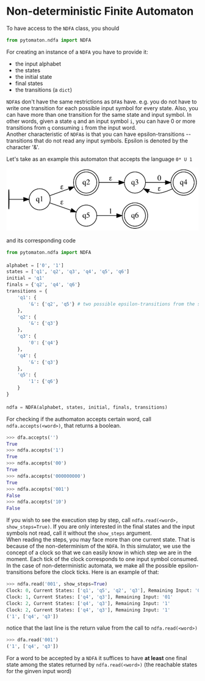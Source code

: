 # Non-deterministic Finite Automaton

To have access to the `NDFA` class, you should
```python
from pytomaton.ndfa import NDFA
```
For creating an instance of a `NDFA` you have to provide it:
- the input alphabet
- the states
- the initial state
- final states
- the transitions (a `dict`)

`NDFA`s don't have the same restrictions as `DFA`s have. e.g. you do not have to write one transition
for each possible input symbol for every state. Also, you can have more than one transition for the
same state and input symbol. In other words, given a state `q` and an input symbol `i`, you can have
0 or more transitions from `q` consuming `i` from the input word.<br>
Another characteristic of `NDFA`s is that you can have epsilon-transitions -- transitions that do not
read any input symbols. Epsilon is denoted by the character '&'.

Let's take as an example this automaton that accepts the language `0* U 1`

![NDFA Graph](dot/ndfa.svg)

and its corresponding code
```python
from pytomaton.ndfa import NDFA

alphabet = ['0', '1']
states = ['q1', 'q2', 'q3', 'q4', 'q5', 'q6']
initial = 'q1'
finals = {'q2', 'q4', 'q6'}
transitions = {
    'q1': {
        '&': {'q2', 'q5'} # two possible epsilon-transitions from the state 'q1'
    },
    'q2': {
        '&': {'q3'}
    },
    'q3': {
        '0': {'q4'}
    },
    'q4': {
        '&': {'q3'}
    },
    'q5': {
        '1': {'q6'}
    }
}

ndfa = NDFA(alphabet, states, initial, finals, transitions)
```

For checking if the authomaton accepts certain word, call `ndfa.accepts(<word>)`, that returns a boolean.

```python
>>> dfa.accepts('')
True
>>> ndfa.accepts('1')
True
>>> ndfa.accepts('00')
True
>>> ndfa.accepts('000000000')
True
>>> ndfa.accepts('001')
False
>>> ndfa.accepts('10')
False
```

If you wish to see the execution step by step, call `ndfa.read(<word>, show_steps=True)`. If you are only
interested in the final states and the input symbols not read, call it without the `show_steps` argument.<br>
When reading the steps, you may face more than one current state. That is because of the non-determinism
of the `NDFA`. In this simulator, we use the concept of a clock so that we can easily know in which step
we are in the moment. Each tick of the clock corresponds to one input symbol consumed. In the case of
non-deterministic automata, we make all the possible epsilon-transitions before the clock ticks.
Here is an example of that:

```python
>>> ndfa.read('001', show_steps=True)
Clock: 0, Current States: ['q1', 'q5', 'q2', 'q3'], Remaining Input: '001'
Clock: 1, Current States: ['q4', 'q3'], Remaining Input: '01'
Clock: 2, Current States: ['q4', 'q3'], Remaining Input: '1'
Clock: 2, Current States: ['q4', 'q3'], Remaining Input: '1'
('1', ['q4', 'q3'])
```
notice that the last line is the return value from the call to `ndfa.read(<word>)`
```python
>>> dfa.read('001')
('1', ['q4', 'q3'])
```

For a word to be accepted by a `NDFA` it suffices to have **at least** one final state among the states
returned by `ndfa.read(<word>)` (the reachable states for the ginven input word)